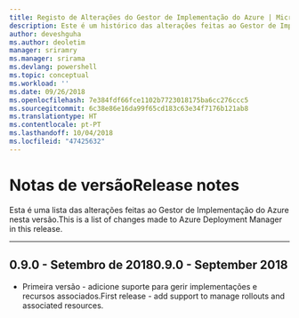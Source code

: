 ```yaml
---
title: Registo de Alterações do Gestor de Implementação do Azure | Microsoft Docs
description: Este é um histórico das alterações feitas ao Gestor de Implementação do Azure na versão mais recente.
author: deveshguha
ms.author: deoletim
manager: sriramry
ms.manager: srirama
ms.devlang: powershell
ms.topic: conceptual
ms.workload: ''
ms.date: 09/26/2018
ms.openlocfilehash: 7e384fdf66fce1102b7723018175ba6cc276ccc5
ms.sourcegitcommit: 6c38e86e16da99f65cd183c63e34f7176b121ab8
ms.translationtype: HT
ms.contentlocale: pt-PT
ms.lasthandoff: 10/04/2018
ms.locfileid: "47425632"
---
```

# <a name="release-notes"></a><span data-ttu-id="4ea91-103">Notas de versão</span><span class="sxs-lookup"><span data-stu-id="4ea91-103">Release notes</span></span>

<span data-ttu-id="4ea91-104">Esta é uma lista das alterações feitas ao Gestor de Implementação do Azure nesta versão.</span><span class="sxs-lookup"><span data-stu-id="4ea91-104">This is a list of changes made to Azure Deployment Manager in this release.</span></span>

---
## <a name="090---september-2018"></a><span data-ttu-id="4ea91-105">0.9.0 - Setembro de 2018</span><span class="sxs-lookup"><span data-stu-id="4ea91-105">0.9.0 - September 2018</span></span>
* <span data-ttu-id="4ea91-106">Primeira versão - adicione suporte para gerir implementações e recursos associados.</span><span class="sxs-lookup"><span data-stu-id="4ea91-106">First release - add support to manage rollouts and associated resources.</span></span>